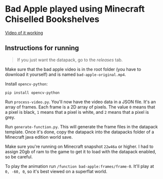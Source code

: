 # Bad Apple played using Minecraft Chiselled Bookshelves

[Video of it working](https://youtu.be/zHtmiLYGzsk)

## Instructions for running

> If you just want the datapack, go to the _releases_ tab.

Make sure that the bad apple video is in the root folder (you have to download it yourself) and is named `bad-apple-original.mp4`.

Install `opencv-python`:

```
pip install opencv-python
```

Run `process-video.py`.
You'll now have the video data in a JSON file. It's an array of frames. Each frame is a 2D array of pixels. The value `0` means that a pixel is black, `1` means that a pixel is white, and `2` means that a pixel is grey.

Run `generate-function.py`.
This will generate the frame files in the datapack template. Once it's done, copy the datapack into the datapacks folder of a Minecraft java edition world save.

Make sure you're running on Minecraft snapshot `22w46a` or higher.
I had to assign 20gb of ram to the game to get it to load with the datapack enabled, so be careful.

To play the animation run `/function bad-apple:frames/frame-0`. It'll play at `0, -60, 0`, so it's best viewed on a superflat world.
